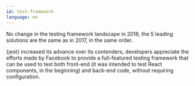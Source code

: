 ```yaml
---
id: test-framework  
language: en
---
```


No change in the testing framework landscape in 2018, the 5 leading solutions are the same as in 2017, in the same order.

{jest} increased its advance over its contenders, developers appreciate the efforts made by Facebook to provide a full-featured testing framework that can be used to test both front-end (it was intended to test React components, in the beginning) and back-end code, without requiring configuration.

